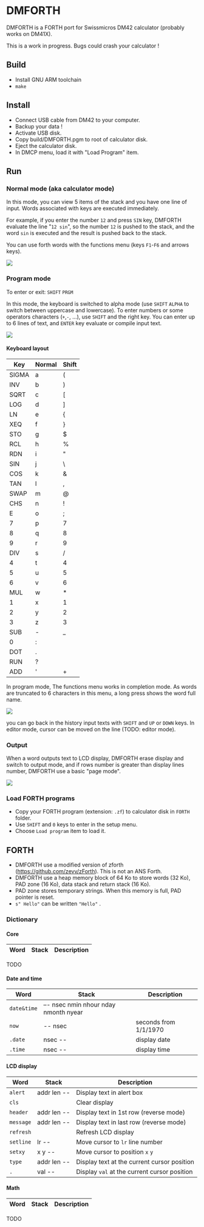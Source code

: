 # DMFORTH
DMFORTH is a FORTH port for Swissmicros DM42 calculator (probably works on DM41X). 

This is a work in progress. Bugs could crash your calculator !

## Build
- Install GNU ARM toolchain
- `make`

## Install
- Connect USB cable from DM42 to your computer.
- Backup your data !
- Activate USB disk.
- Copy build/DMFORTH.pgm to root of calculator disk.
- Eject the calculator disk.
- In DMCP menu, load it with "Load Program" item.

## Run
### Normal mode (aka calculator mode)
In this mode, you can view 5 items of the stack and you have one line of input. Words associated with keys are executed immediately. 

For example, if you enter the number `12` and press `SIN` key, DMFORTH evaluate the line "`12 sin`", so the number `12` is pushed to the stack, and the word `sin` is executed and the result is pushed back to the stack.

You can use forth words with the functions menu (keys `F1`-`F6` and arrows keys).

![](docs/calc.bmp)


### Program mode
To enter or exit: `SHIFT` `PRGM`

In this mode, the keyboard is switched to alpha mode (use `SHIFT` `ALPHA` to switch between uppercase and lowercase). To enter numbers or some operators characters (`+`,`-`, ...), use `SHIFT` and the right key. You can enter up to 6 lines of text, and `ENTER` key evaluate or compile input text.

![](docs/prgm.bmp)


#### Keyboard layout
Key      | Normal   | Shift
---------|----------|---------
 SIGMA   | a        | (
 INV | b | )
 SQRT | c | [
 LOG | d | ]
 LN | e | {
 XEQ | f | }
 STO | g | $
 RCL | h | %
 RDN | i | "
 SIN | j | \
 COS | k | &
 TAN | l | ,
 SWAP | m | @
 CHS | n | !
 E | o | ;
 7 | p | 7
 8 | q | 8
 9 | r | 9
 DIV | s | /
 4 | t | 4
 5 | u | 5
 6 | v | 6
 MUL | w | *
 1 | x | 1
 2 | y | 2
 3 | z | 3
 SUB | - | _
 0 | : | 
 DOT | . | 
 RUN | ?  |
 ADD | ' | +


In program mode, The functions menu works in completion mode. As words are truncated to 6 characters in this menu, a long press shows the word full name.

![](docs/completion.bmp)

you can go back in the history input texts with `SHIFT` and `UP`  or `DOWN` keys. In editor mode, cursor can be moved on the line (TODO: editor mode).



### Output
When a word outputs text to LCD display, DMFORTH erase display and switch to output mode, and if rows number is greater than display lines number, DMFORTH use a basic "page mode". 

![](docs/output.bmp)


### Load FORTH programs
- Copy your FORTH program (extension: `.zf`) to calculator disk in `FORTH` folder.
- Use `SHIFT` and `0` keys to enter in the setup menu.
- Choose `Load program` item to load it.


## FORTH
- DMFORTH use a modified version of zforth (https://github.com/zevv/zForth). This is not an ANS Forth.
- DMFORTH use a heap memory block of 64 Ko to store words (32 Ko), PAD zone (16 Ko), data stack and return stack (16 Ko).
- PAD zone stores temporary strings. When this memory is full, PAD pointer is reset.
- `s" Hello"` can be written `"Hello"` .

### Dictionary

#### Core

Word       | Stack                 | Description
-----------|-----------------------|---------

TODO

#### Date and time

Word       | Stack                                | Description
-----------|--------------------------------------|---------
`date&time`| –- nsec nmin nhour nday nmonth nyear | 
`now`      | -- nsec                              | seconds from 1/1/1970
`.date`    | nsec --                              | display date
`.time`    | nsec --                              | display time

#### LCD display

Word       | Stack                 | Description
-----------|-----------------------|---------
`alert `   |  addr len --          | Display text in alert box
`cls`      |                       | Clear display
`header`   |  addr len --          | Display text in 1st row (reverse mode)
`message`  |  addr len --          | Display text in last row (reverse mode)
`refresh`  |                       | Refresh LCD display
`setline`  | lr --                 | Move cursor to `lr` line number
`setxy`    | x y --                | Move cursor to position `x` `y` 
`type`     | addr len --           | Display text at the current cursor position
`.`        | val --                | Display `val` at the current cursor position

#### Math

Word       | Stack                 | Description
-----------|-----------------------|---------

TODO

